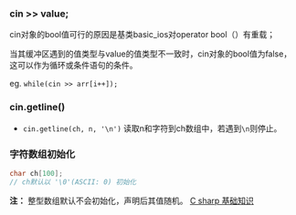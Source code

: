 ### cin >> value;

cin对象的bool值可行的原因是基类basic_ios对operator bool（）有重载；

当其缓冲区遇到的值类型与value的值类型不一致时，cin对象的bool值为false，这可以作为循环或条件语句的条件。

eg.
`while(cin >> arr[i++]);`

### cin.getline()
- `cin.getline(ch, n, '\n')` 读取n和字符到ch数组中，若遇到`\n`则停止。

### 字符数组初始化
``` c++
char ch[100];
// ch默认以 '\0'(ASCII: 0) 初始化
```
**注：** 整型数组默认不会初始化，声明后其值随机。
[C sharp 基础知识](C%20sharp%20基础知识.md)